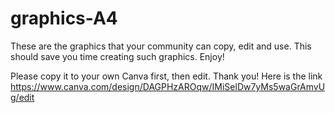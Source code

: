# graphics-A4
These are the graphics that your community can copy, edit and use. This should save you time creating such graphics. Enjoy!

Please copy it to your own Canva first, then edit. Thank you!
Here is the link
https://www.canva.com/design/DAGPHzAROqw/IMiSelDw7yMs5waGrAmvUg/edit

